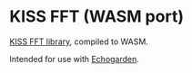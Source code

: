 # KISS FFT (WASM port)

[KISS FFT library](https://github.com/mborgerding/kissfft), compiled to WASM.

Intended for use with [Echogarden](https://github.com/echogarden-project/echogarden).
